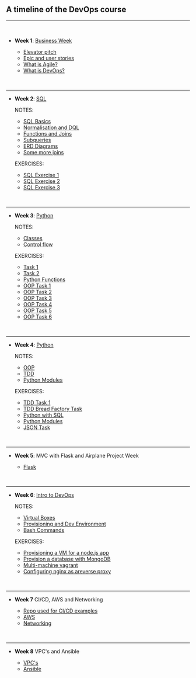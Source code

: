 ## A timeline of the DevOps course

---

<br>

- **Week 1**: [Business Week](https://github.com/jaredsparta/ENG74_DEVOPS/tree/main/1st_Week)

    - [Elevator pitch](https://github.com/jaredsparta/elev_pitch2)
    - [Epic and user stories](https://github.com/jaredsparta/epic_and_user_stories)
    - [What is Agile?](https://github.com/jaredsparta/what_is_agile)
    - [What is DevOps?](https://github.com/jaredsparta/what_is_devops)

<br>

---

- **Week 2**: [SQL](https://github.com/jaredsparta/ENG74_DEVOPS/tree/main/2nd_Week)

    NOTES:
    - [SQL Basics](https://github.com/jaredsparta/DevOps-Engineering74/blob/main/2nd_Week/W2D1.md)
    - [Normalisation and DQL](https://github.com/jaredsparta/DevOps-Engineering74/blob/main/2nd_Week/W2D2.md)
    - [Functions and Joins](https://github.com/jaredsparta/DevOps-Engineering74/blob/main/2nd_Week/W2D3.md)
    - [Subqueries](https://github.com/jaredsparta/DevOps-Engineering74/blob/main/2nd_Week/W2D4.md)
    - [ERD Diagrams](https://github.com/jaredsparta/DevOps-Engineering74/blob/main/2nd_Week/ERD.md)
    - [Some more joins](https://github.com/jaredsparta/DevOps-Engineering74/blob/main/2nd_Week/Joins.md)

    EXERCISES:
    - [SQL Exercise 1](https://github.com/jaredsparta/sql_exercise1)
    - [SQL Exercise 2](https://github.com/jaredsparta/sql_exercise2)
    - [SQL Exercise 3](https://github.com/jaredsparta/sql_exercise3)

<br>

---

- **Week 3**: [Python](https://github.com/jaredsparta/ENG74_DEVOPS/blob/main/3rd_Week/README.md)

    NOTES:
    - [Classes](https://github.com/jaredsparta/python_classes)
    - [Control flow](https://github.com/jaredsparta/control_flow)


    EXERCISES:
    - [Task 1](https://github.com/jaredsparta/python_task1)
    - [Task 2](https://github.com/jaredsparta/python_task2)
    - [Python Functions](https://github.com/jaredsparta/python_functions)
    - [OOP Task 1](https://github.com/jaredsparta/oop_task1)
    - [OOP Task 2](https://github.com/jaredsparta/oop_task2)
    - [OOP Task 3](https://github.com/jaredsparta/oop_task3)
    - [OOP Task 4](https://github.com/jaredsparta/oop_task_4_and_5/tree/master/task_4_calculator)
    - [OOP Task 5](https://github.com/jaredsparta/oop_task_4_and_5/tree/master/task_5_dna_parsing)
    - [OOP Task 6](https://github.com/jaredsparta/oop_task_6)
    
<br>

---

- **Week 4**: [Python](https://github.com/jaredsparta/ENG74_DEVOPS/blob/main/3rd_Week/README.md)
    
    NOTES:
    - [OOP](https://github.com/jaredsparta/python_oop)
    - [TDD](https://github.com/jaredsparta/tdd_python)
    - [Python Modules](https://github.com/jaredsparta/python_modules)

    EXERCISES:
    - [TDD Task 1](https://github.com/jaredsparta/tdd_test_task)
    - [TDD Bread Factory Task](https://github.com/jaredsparta/bread_factory_task)
    - [Python with SQL](https://github.com/jaredsparta/python_with_sql)
    - [Python Modules](https://github.com/jaredsparta/python_modules)
    - [JSON Task](https://github.com/jaredsparta/json_task)

<br>

---

- **Week 5**: MVC with Flask and Airplane Project Week

    - [Flask](https://github.com/jaredsparta/mvc_with_flask)

<br>

---

- **Week 6**: [Intro to DevOps](https://github.com/jaredsparta/ENG74_DEVOPS/tree/main/6th_Week)

    NOTES:
    - [Virtual Boxes](https://github.com/jaredsparta/virtualbox)
    - [Provisioning and Dev Environment](https://github.com/jaredsparta/provisioning-dev-env)
    - [Bash Commands](https://github.com/jaredsparta/bash-commands)

    EXERCISES:
    - [Provisioning a VM for a node.js app](https://github.com/jaredsparta/provisioning-node-js-task)
    - [Provision a database with MongoDB](https://github.com/jaredsparta/provisioning-dev-env-task-2)
    - [Multi-machine vagrant](https://github.com/jaredsparta/provisioning-dev-env-task-3)
    - [Configuring nginx as areverse proxy](https://github.com/jaredsparta/nginx-configuration-of-multi-vagrant-machine)

<br>

---

- **Week 7** CI/CD, AWS and Networking

    - [Repo used for CI/CD examples](https://github.com/jaredsparta/Sparta-App-Jenkins-Reconfiguration)
    - [AWS](https://github.com/jaredsparta/AWS-1)
    - [Networking](https://github.com/jaredsparta/Networking-1)

<br>

---

- **Week 8** VPC's and Ansible

    - [VPC's](https://github.com/jaredsparta/VPC-1)
    - [Ansible](https://github.com/jaredsparta/Ansible-1)